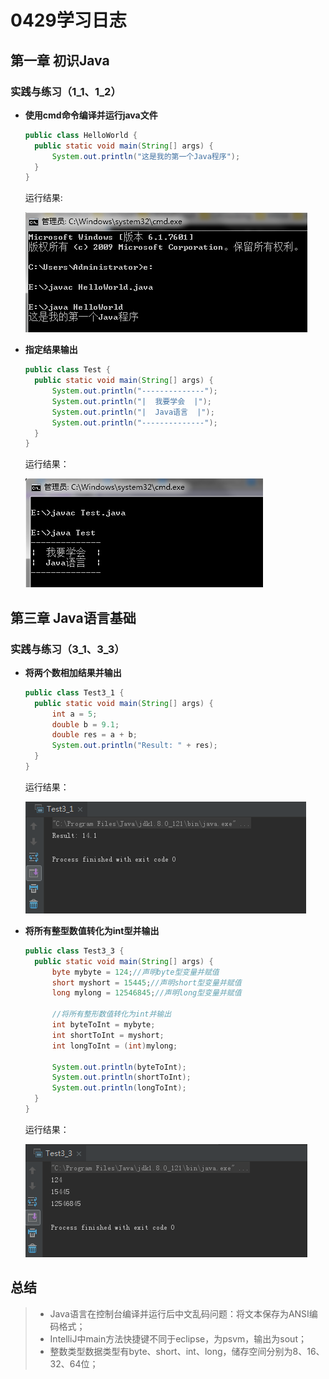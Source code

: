 # **0429学习日志**

## 第一章 初识Java

### **实践与练习（1_1、1_2）**

* **使用cmd命令编译并运行java文件**

  ```java
  public class HelloWorld {
    public static void main(String[] args) {
        System.out.println("这是我的第一个Java程序");
    }
  }
  ```

  运行结果:

  ![Test1_1](./pic/0429_1.png)

* **指定结果输出**

  ```java
  public class Test {
    public static void main(String[] args) {
        System.out.println("--------------");
        System.out.println("|  我要学会  |");
        System.out.println("|  Java语言  |");
        System.out.println("--------------");
    }
  }
  ```

  运行结果：

  ![Test1_2](./pic/0429_2.png)

## 第三章 Java语言基础

### **实践与练习（3_1、3_3）**

* **将两个数相加结果并输出**

  ```java
  public class Test3_1 {
    public static void main(String[] args) {
        int a = 5;
        double b = 9.1;
        double res = a + b;
        System.out.println("Result: " + res);
    }
  }
  ```

  运行结果：

  ![Test3_1](./pic/0429_3.png)

* **将所有整型数值转化为int型并输出**

  ```java
  public class Test3_3 {
    public static void main(String[] args) {
        byte mybyte = 124;//声明byte型变量并赋值
        short myshort = 15445;//声明short型变量并赋值
        long mylong = 12546845;//声明long型变量并赋值

        //将所有整形数值转化为int并输出
        int byteToInt = mybyte;
        int shortToInt = myshort;
        int longToInt = (int)mylong;

        System.out.println(byteToInt);
        System.out.println(shortToInt);
        System.out.println(longToInt);
    }
  }
  ```

  运行结果：

  ![Test3_3](./pic/0429_4.png)

## **总结**

>* Java语言在控制台编译并运行后中文乱码问题：将文本保存为ANSI编码格式；
>* IntelliJ中main方法快捷键不同于eclipse，为psvm，输出为sout；
>* 整数类型数据类型有byte、short、int、long，储存空间分别为8、16、32、64位；